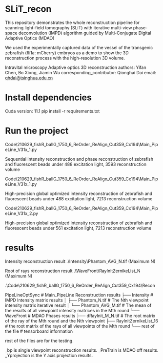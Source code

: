 # SLiT_recon

This repository demonstrates the whole reconstruction pipeline for scanning light-field tomography (SLiT) with iterative multi-view phase-space deconvolution (IMPD) algorithm guided by Multi-Conjugate Digital Adaptive Optics (MDAO)

We used the experimentally captured data of the vessel of the transgenic zebrafish (fli1a: mCherry) embryos as a demo to show the 3D reconstruction process with the high-resolution 3D volume. 

Intravital microscopy
Adaptive optics
3D reconstruction
authors: Yifan Chen, Bo Xiong, Jiamin Wu
corresponding_contributor: Qionghai Dai
email: qhdai@tsinghua.edu.cn

# Install dependencies
Cuda version: 11.1
pip install -r requirements.txt

# Run the project
Code\210629_fishR_ballG_1750_6_ReOrder_ReAlign_Cut359_Cx194\Main_PipeLine_V31x_1.py

Sequential intensity reconstruction and phase reconstruction of zebrafish and fluorescent beads under 488 excitation light, 3593 reconstruction volume

Code\210629_fishR_ballG_1750_6_ReOrder_ReAlign_Cut359_Cx194\Main_PipeLine_V31x_1.py

High-precision global optimized intensity reconstruction of zebrafish and fluorescent beads under 488 excitation light, 7213 reconstruction volume

Code\210629_fishR_ballG_1750_6_ReOrder_ReAlign_Cut359_Cx194\Main_PipeLine_V31x_2.py

High-precision global optimized intensity reconstruction of zebrafish and fluorescent beads under 561 excitation light, 7213 reconstruction volume

# results
Intensity reconstruction result .\Intensity\Phantom_AVG_N.tif (Maximum N)

Root of rays reconstruction result .\WaveFront\RayInitZernikeList_N (Maximum N)

.\Code\210629_fishR_ballG_1750_6_ReOrder_ReAlign_Cut359_Cx194\Recon

PipeLineOptSync  	# Main_PipeLine Reconstruction results
   ├── Intensity      # IMPD Intensity matrix results
   │   ├── Phantom_N.tif # The Nth viewpoint intensity matrix iterative result
   │   └── Phantom_AVG_M.tif # The mean of the results of all viewpoint intensity matrices in the Mth round
   └── WaveFront      # MDAO Phases results
        ├── dRayInit_M_N.tif # The root matrix of the ray of the Mth round and the Nth viewpoint
        ├── RayInitZernikeList_16 # the root matrix of the rays of all viewpoints of the Mth round
        └── rest of the file # tensorboard information
        
rest of the files are for the testing.

_bp is single viewpoint reconstruction results.
_PreTrain is MDAO off results.
_Yprojection is the Y axis projection results.
